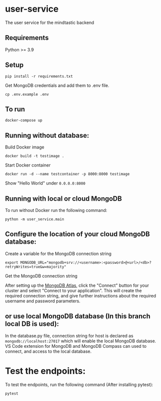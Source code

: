 # user-service
The user service for the mindtastic backend

## Requirements

Python >= 3.9

## Setup
    pip install -r requirements.txt

Get MongoDB credentials and add them to .env file.

    cp .env.example .env

## To run

    docker-compose up

## Running without database:

Build Docker image

    docker build -t testimage .

Start Docker container

    docker run -d --name testcontainer -p 8000:8000 testimage

Show "Hello World" under `0.0.0.0:8000`

## Running with local or cloud MongoDB

To run without Docker run the following command:

    python -m user_service.main

## Configure the location of your cloud MongoDB database:
Create a variable for the MongoDB connection string

    export MONGODB_URL="mongodb+srv://<username>:<password>@<url>/<db>?retryWrites=true&w=majority"

Get the MongoDB connection string

After setting up the [MongoDB Atlas](https://www.mongodb.com/docs/atlas/getting-started/), click the "Connect" button for your cluster and select "Connect to your application". This will create the required connection string, and give further instructions about the required username and password parameters.

## or use local MongoDB database (In this branch local DB is used):
In the database.py file, connection string for host is declared as `mongodb://localhost:27017` which will enable the local MongoDB database.
VS Code extension for MongoDB and MongoDB Compass can used to connect, and access to the local database.

# Test the endpoints:
To test the endpoints, run the following command (After installing pytest):

    pytest